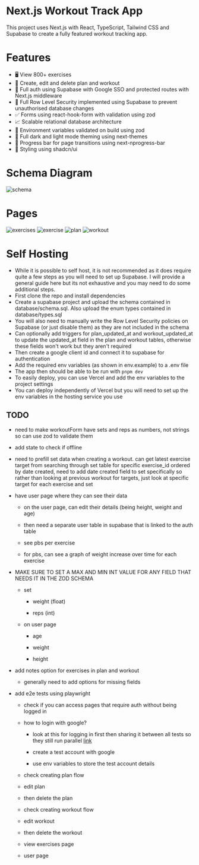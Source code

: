 # Next.js Workout Track App

This project uses Next.js with React, TypeScript, Tailwind CSS and Supabase to create a fully featured workout tracking app.

# Features

- 🖥️ View 800+ exercises
- 📝 Create, edit and delete plan and workout
- 🔑 Full auth using Supabase with Google SSO and protected routes with Next.js middleware
- 🔐 Full Row Level Security implemented using Supabase to prevent unauthorised database changes
- ✅ Forms using react-hook-form with validation using zod
- 📈 Scalable relational database architecture
- 📣 Environment variables validated on build using zod
- 🌙 Full dark and light mode theming using next-themes
- 🌌 Progress bar for page transitions using next-nprogress-bar
- 👾 Styling using shadcn/ui

# Schema Diagram

![schema](https://github.com/user-attachments/assets/9aab2ef5-7100-48bc-8af7-aac41c0f6298)

# Pages

![exercises](https://github.com/user-attachments/assets/c91b8e2d-da2c-45de-adc4-1540babfa29d)
![exercise](https://github.com/user-attachments/assets/972d639b-24d5-4e54-b580-b4833b9b558d)
![plan](https://github.com/user-attachments/assets/78e94d14-d75b-425f-9c8b-b2b26428079a)
![workout](https://github.com/user-attachments/assets/9b8c2ddb-0ef9-4498-9b11-5ef191d82dc1)

# Self Hosting

- While it is possible to self host, it is not recommended as it does require quite a few steps as you will need to set up Supabase. I will provide a general guide here but its not exhaustive and you may need to do some additional steps.
- First clone the repo and install dependencies
- Create a supabase project and upload the schema contained in database/schema.sql. Also upload the enum types contained in database/types.sql
- You will also need to manually write the Row Level Security policies on Supabase (or just disable them) as they are not included in the schema
- Can optionally add triggers for plan_updated_at and workout_updated_at to update the updated_at field in the plan and workout tables, otherwise these fields won't work but they aren't required
- Then create a google client id and connect it to supabase for authentication
- Add the required env variables (as shown in env.example) to a .env file
- The app then should be able to be run with `pnpm dev`
- To easily deploy, you can use Vercel and add the env variables to the project settings
- You can deploy independently of Vercel but you will need to set up the env variables in the hosting service you use

## TODO

- need to make workoutForm have sets and reps as numbers, not strings so can use zod to validate them

- add state to check if offline

- need to prefill set data when creating a workout. can get latest exercise target from searching through set table for specific exercise_id ordered by date created, need to add date created field to set specifically so rather than looking at previous workout for targets, just look at specific target for each exercise and set

- have user page where they can see their data

  - on the user page, can edit their details (being height, weight and age)

  - then need a separate user table in supabase that is linked to the auth table

  - see pbs per exercise

  - for pbs, can see a graph of weight increase over time for each exercise

- MAKE SURE TO SET A MAX AND MIN INT VALUE FOR ANY FIELD THAT NEEDS IT IN THE ZOD SCHEMA

  - set

    - weight (float)

    - reps (int)

  - on user page

    - age

    - weight

    - height

- add notes option for exercises in plan and workout

  - generally need to add options for missing fields

- add e2e tests using playwright

  - check if you can access pages that require auth without being logged in

  - how to login with google?

    - look at this for logging in first then sharing it between all tests so they still run parallel [link](https://playwright.dev/docs/auth)

    - create a test account with google

    - use env variables to store the test account details

  - check creating plan flow

  - edit plan

  - then delete the plan

  - check creating workout flow

  - edit workout

  - then delete the workout

  - view exercises page

  - user page
